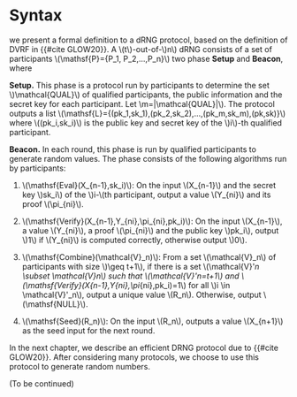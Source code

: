  # Syntax
 
 we present a formal definition to a dRNG protocol, based on the definition of DVRF in {{#cite GLOW20}}. A \\(t\\)-out-of-\\)n\\) dRNG consists of a set of participants \\(\mathsf{P}=\{P_1, P_2,...,P_n\}\\) two phase **Setup** and **Beacon**, where

**Setup.** This phase is a protocol run by participants to determine the set \\)\mathcal{QUAL}\\) of qualified participants, the public information and the secret key for each participant. Let \\m=|\mathcal{QUAL}|\\). The protocol outputs a list \\(\mathsf{L}=\{(pk_1,sk_1),(pk_2,sk_2),...,(pk_m,sk_m),(pk,sk)\}\\) where \\((pk_i,sk_i)\\) is the public key and secret key of the \\)i\\)-th qualified participant.

**Beacon.** In each round, this phase is run by qualified participants to generate random values. The phase consists of the following algorithms run by participants:

1. \\(\mathsf{Eval}(X_{n-1},sk_i)\\): On the input \\(X_{n-1}\\) and the secret key \\)sk_i\\) of the \\)i-\\(th participant, output a value \\(Y_{ni}\\) and its proof  \\(\pi_{ni}\\).

1. \\(\mathsf{Verify}(X_{n-1},Y_{ni},\pi_{ni},pk_i)\\): On the input \\(X_{n-1}\\), a value \\(Y_{ni}\\), a proof \\(\pi_{ni}\\) and the public key \\)pk_i\\), output \\)1\\) if \\(Y_{ni}\\) is computed correctly, otherwise output \\)0\\).

1. \\(\mathsf{Combine}(\mathcal{V}_n)\\): From a set \\(\mathcal{V}_n\\) of participants with size \\)\geq t+1\\), if there is a set  \\(\mathcal{V}'_n \subset \mathcal{V}_n\\) such that \\(\mathcal{V}'_n=t+1\\) and \\(\mathsf{Verify}(X_{n-1},Y_{ni},\pi_{ni},pk_i)=1\\) for all \\)i \in \mathcal{V}'_n\\), output a unique value \\(R_n\\). Otherwise, output \\(\mathsf{NULL}\\).

1. \\(\mathsf{Seed}(R_n)\\): On the input \\(R_n\\), outputs a value \\(X_{n+1}\\) as the seed input for the next round.

In the next chapter, we describe an efficient DRNG protocol due to {{#cite GLOW20}}. After considering many protocols, we choose to use this protocol to generate random numbers.

(To be continued)